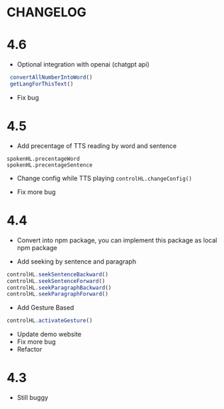 # CHANGELOG

# 4.6

- Optional integration with openai (chatgpt api)
```jsx
 convertAllNumberIntoWord()
 getLangForThisText()
```

- Fix bug

# 4.5

- Add precentage of TTS reading by word and sentence

```
spokenHL.precentageWord
spokenHL.precentageSentence
```

- Change config while TTS playing `controlHL.changeConfig()`

- Fix more bug

# 4.4

- Convert into npm package, you can implement this package as local npm package

- Add seeking by sentence and paragraph

```jsx
controlHL.seekSentenceBackward()
controlHL.seekSentenceForward()
controlHL.seekParagraphBackward()
controlHL.seekParagraphForward()
```
- Add Gesture Based
```jsx
controlHL.activateGesture()
```

- Update demo website
- Fix more bug
- Refactor

# 4.3 

- Still buggy